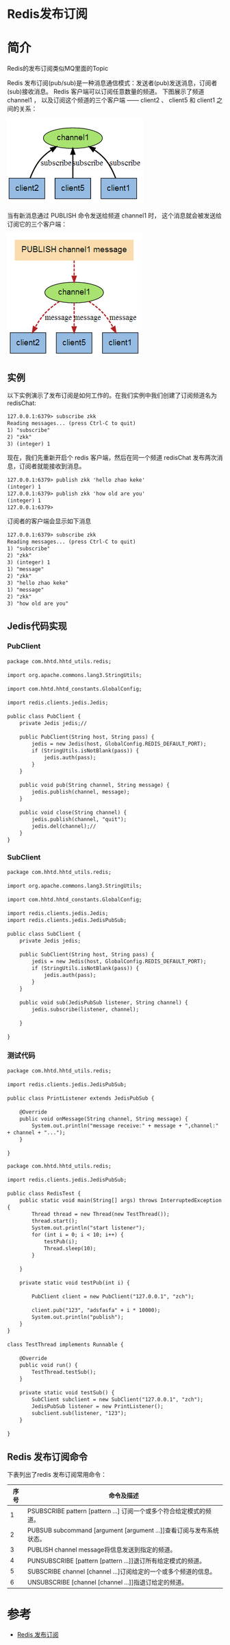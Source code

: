 # Redis发布订阅


# 简介


Redis的发布订阅类似MQ里面的Topic

Redis 发布订阅(pub/sub)是一种消息通信模式：发送者(pub)发送消息，订阅者(sub)接收消息。
Redis 客户端可以订阅任意数量的频道。
下图展示了频道 channel1 ， 以及订阅这个频道的三个客户端 —— client2 、 client5 和 client1 之间的关系：

![pubsub1](../images/redis-pubsub1.png)

当有新消息通过 PUBLISH 命令发送给频道 channel1 时， 这个消息就会被发送给订阅它的三个客户端：

![pubsub1](../images/redis-pubsub2.png)

## 实例

以下实例演示了发布订阅是如何工作的。在我们实例中我们创建了订阅频道名为 redisChat:

```
127.0.0.1:6379> subscribe zkk
Reading messages... (press Ctrl-C to quit)
1) "subscribe"
2) "zkk"
3) (integer) 1
```


现在，我们先重新开启个 redis 客户端，然后在同一个频道 redisChat 发布两次消息，订阅者就能接收到消息。

```
127.0.0.1:6379> publish zkk 'hello zhao keke'
(integer) 1
127.0.0.1:6379> publish zkk 'how old are you'
(integer) 1
127.0.0.1:6379>

```




订阅者的客户端会显示如下消息

```
127.0.0.1:6379> subscribe zkk
Reading messages... (press Ctrl-C to quit)
1) "subscribe"
2) "zkk"
3) (integer) 1
1) "message"
2) "zkk"
3) "hello zhao keke"
1) "message"
2) "zkk"
3) "how old are you"

```

## Jedis代码实现

### PubClient

```
package com.hhtd.hhtd_utils.redis;

import org.apache.commons.lang3.StringUtils;

import com.hhtd.hhtd_constants.GlobalConfig;

import redis.clients.jedis.Jedis;

public class PubClient {
	private Jedis jedis;//

	public PubClient(String host, String pass) {
		jedis = new Jedis(host, GlobalConfig.REDIS_DEFAULT_PORT);
		if (StringUtils.isNotBlank(pass)) {
			jedis.auth(pass);
		}
	}

	public void pub(String channel, String message) {
		jedis.publish(channel, message);
	}

	public void close(String channel) {
		jedis.publish(channel, "quit");
		jedis.del(channel);//
	}
}

```

### SubClient

```
package com.hhtd.hhtd_utils.redis;

import org.apache.commons.lang3.StringUtils;

import com.hhtd.hhtd_constants.GlobalConfig;

import redis.clients.jedis.Jedis;
import redis.clients.jedis.JedisPubSub;

public class SubClient {
	private Jedis jedis;

	public SubClient(String host, String pass) {
		jedis = new Jedis(host, GlobalConfig.REDIS_DEFAULT_PORT);
		if (StringUtils.isNotBlank(pass)) {
			jedis.auth(pass);
		}
	}

	public void sub(JedisPubSub listener, String channel) {
		jedis.subscribe(listener, channel);

	}

}

```

### 测试代码

```
package com.hhtd.hhtd_utils.redis;

import redis.clients.jedis.JedisPubSub;

public class PrintListener extends JedisPubSub {

	@Override
	public void onMessage(String channel, String message) {
		System.out.println("message receive:" + message + ",channel:" + channel + "...");
	}

}
```

```
package com.hhtd.hhtd_utils.redis;

import redis.clients.jedis.JedisPubSub;

public class RedisTest {
	public static void main(String[] args) throws InterruptedException {
		Thread thread = new Thread(new TestThread());
		thread.start();
		System.out.println("start listener");
		for (int i = 0; i < 10; i++) {
			testPub(i);
			Thread.sleep(10);
		}

	}

	private static void testPub(int i) {

		PubClient client = new PubClient("127.0.0.1", "zch");

		client.pub("123", "adsfasfa" + i * 10000);
		System.out.println("publish");
	}
}

class TestThread implements Runnable {

	@Override
	public void run() {
		TestThread.testSub();
	}

	private static void testSub() {
		SubClient subclient = new SubClient("127.0.0.1", "zch");
		JedisPubSub listener = new PrintListener();
		subclient.sub(listener, "123");
	}

}

```

## Redis 发布订阅命令

下表列出了redis 发布订阅常用命令：

|序号|	命令及描述|
|-|-|
|1|	PSUBSCRIBE pattern [pattern ...]  订阅一个或多个符合给定模式的频道。|
|2|	PUBSUB subcommand [argument [argument ...]]查看订阅与发布系统状态。|
|3|	PUBLISH channel message将信息发送到指定的频道。|
|4|	PUNSUBSCRIBE [pattern [pattern ...]]退订所有给定模式的频道。|
|5|	SUBSCRIBE channel [channel ...]订阅给定的一个或多个频道的信息。|
|6|	UNSUBSCRIBE [channel [channel ...]]指退订给定的频道。|


# 参考

- [Redis 发布订阅](http://www.runoob.com/redis/redis-pub-sub.html)
